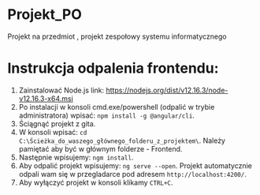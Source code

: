 # Projekt_PO
Projekt na przedmiot , projekt zespołowy systemu informatycznego

# Instrukcja odpalenia frontendu:

1. Zainstalować Node.js 
   link: https://nodejs.org/dist/v12.16.3/node-v12.16.3-x64.msi
2. Po instalacji w konsoli cmd.exe/powershell (odpalić w trybie administratora) wpisać: `npm install -g @angular/cli`.
3. Ściągnąć projekt z gita.
4. W konsoli wpisać: `cd C:\Ścieżka_do_waszego_głównego_folderu_z_projektem\`.
   Należy pamiętać aby być w głównym folderze - Frontend.
5. Następnie wpisujemy: `ngm install`.
6. Aby odpalić projekt wpisujemy: `ng serve --open`.
   Projekt automatycznie odpali wam się w przegladarce pod adresem `http://localhost:4200/`.
7. Aby wyłączyć projekt w konsoli klikamy `CTRL+C`.
